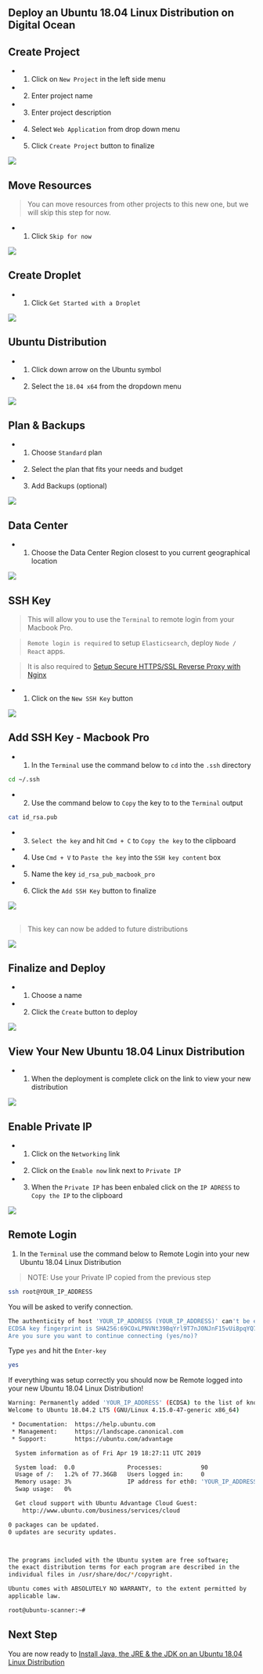 <h2 class='md-title__main'>Deploy an Ubuntu 18.04 Linux Distribution on Digital Ocean</h2>

## Create Project

- 1. Click on `New Project` in the left side menu
- 2. Enter project name
- 3. Enter project description
- 4. Select `Web Application` from drop down menu
- 5. Click `Create Project` button to finalize

<img class='md-img' src='assets/img/do-droplet-1.png'>

<br />

## Move Resources

> You can move resources from other projects to this new one, but we will skip this step for now.

- 1. Click `Skip for now`

<img class='md-img' src='assets/img/do-droplet-1a.png'>

<br />

## Create Droplet

- 1. Click `Get Started with a Droplet`

<img class='md-img' src='assets/img/do-droplet-2.png'>

<br />

## Ubuntu Distribution

- 1. Click down arrow on the Ubuntu symbol
- 2. Select the `18.04 x64` from the dropdown menu

<img class='md-img' src='assets/img/do-droplet-2a.png'>

<br />

## Plan & Backups

- 1. Choose `Standard` plan
- 2. Select the plan that fits your needs and budget
- 3. Add Backups (optional)

<img class='md-img' src='assets/img/do-droplet-3.png'>

<br />

## Data Center

- 1. Choose the Data Center Region closest to you current geographical location

<img class='md-img' src='assets/img/do-droplet-3a.png'>

<br />

## SSH Key

> This will allow you to use the `Terminal` to remote login from your Macbook Pro. 

> `Remote login is required` to setup `Elasticsearch`, deploy `Node / React` apps.

> It is also required to <a href='setup-secure-reverse-proxy.html'>Setup Secure HTTPS/SSL Reverse Proxy with Nginx</a>

- 1. Click on the `New SSH Key` button

<img class='md-img' src='assets/img/do-droplet-ssh-key-4.png'>

<br />

## Add SSH Key - Macbook Pro

- 1. In the `Terminal` use the command below to `cd` into the `.ssh` directory

```bash {.copy-clip}
cd ~/.ssh
```

- 2. Use the command below to `Copy` the key to to the `Terminal` output

```bash {.copy-clip}
cat id_rsa.pub
```

- 3. `Select the key` and hit `Cmd + C` to `Copy the key` to the clipboard

- 4. Use `Cmd + V` to `Paste the key` into the `SSH key content` box

- 5. Name the key `id_rsa_pub_macbook_pro`

- 6. Click the `Add SSH Key` button to finalize

<img class='md-img' src='assets/img/do-droplet-ssh-key-5.png'>

<br />
<br />

> This key can now be added to future distributions

<img class='md-img' src='assets/img/do-droplet-ssh-key-6.png'>

<br />


## Finalize and Deploy

- 1. Choose a name
- 2. Click the `Create` button to deploy

<img class='md-img' src='assets/img/do-droplet-7.png'>

<br />

## View Your New Ubuntu 18.04 Linux Distribution

- 1. When the deployment is complete click on the link to view your new distribution

<img class='md-img' src='assets/img/do-droplet-8.png'>

<br />

## Enable Private IP

- 1. Click on the `Networking` link
- 2. Click on the `Enable now` link next to `Private IP`
- 3. When the `Private IP` has been enbaled click on the `IP ADRESS` to `Copy the IP` to the clipboard

<img class='md-img' src='assets/img/do-droplet-9.png'>

<br />

## Remote Login 

1. In the `Terminal` use the command below to Remote Login into your new Ubuntu 18.04 Linux Distribution

> NOTE: Use your Private IP copied from the previous step

```bash {.copy-clip}
ssh root@YOUR_IP_ADDRESS
```

<div class='md-label md-label-output'>You will be asked to verify connection.</div>

```bash {.copy-clip .md-output}
The authenticity of host 'YOUR_IP_ADDRESS (YOUR_IP_ADDRESS)' can't be established.
ECDSA key fingerprint is SHA256:69COxLPNVNt39BqYrl9T7nJ0NJnF15vUi8pqYQ7hWoY.
Are you sure you want to continue connecting (yes/no)? 
```

Type `yes` and hit the `Enter-key`

```bash {.copy-clip}
yes 
```

<div class='md-label md-label-output'>If everything was setup correctly you should now be Remote logged into your new Ubuntu 18.04 Linux Distribution!</div>

```bash {.copy-clip .md-output}
Warning: Permanently added 'YOUR_IP_ADDRESS' (ECDSA) to the list of known hosts.
Welcome to Ubuntu 18.04.2 LTS (GNU/Linux 4.15.0-47-generic x86_64)

 * Documentation:  https://help.ubuntu.com
 * Management:     https://landscape.canonical.com
 * Support:        https://ubuntu.com/advantage

  System information as of Fri Apr 19 18:27:11 UTC 2019

  System load:  0.0               Processes:           90
  Usage of /:   1.2% of 77.36GB   Users logged in:     0
  Memory usage: 3%                IP address for eth0: 'YOUR_IP_ADDRESS'
  Swap usage:   0%

  Get cloud support with Ubuntu Advantage Cloud Guest:
    http://www.ubuntu.com/business/services/cloud

0 packages can be updated.
0 updates are security updates.



The programs included with the Ubuntu system are free software;
the exact distribution terms for each program are described in the
individual files in /usr/share/doc/*/copyright.

Ubuntu comes with ABSOLUTELY NO WARRANTY, to the extent permitted by
applicable law.

root@ubuntu-scanner:~# 
```

## Next Step

You are now ready to <a href='install-java'>Install Java, the JRE & the JDK on an Ubuntu 18.04 Linux Distribution</a>
